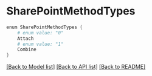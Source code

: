 # SharePointMethodTypes
```powershell
enum SharePointMethodTypes {
    # enum value: "0"
    Attach
    # enum value: "1"
    Combine
}
```


[[Back to Model list]](../README.md#documentation-for-models) [[Back to API list]](../README.md#documentation-for-api-endpoints) [[Back to README]](../README.md)
